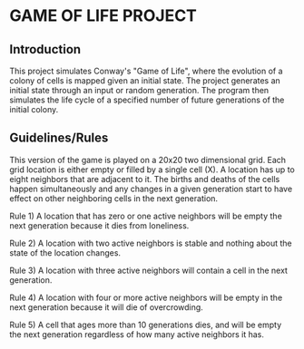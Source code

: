 # GAME OF LIFE PROJECT

## Introduction
This project simulates Conway's "Game of Life", where the evolution of a colony of cells is mapped given an initial state. The project generates an initial state through an input or random generation. The program then simulates the life cycle of a specified number of future generations of the initial colony. 

## Guidelines/Rules
This version of the game is played on a 20x20 two dimensional grid. Each grid location is either empty or filled by a single cell (X). A location has up to eight neighbors that are adjacent to it. The births and deaths of the cells happen simultaneously and any changes in a given generation start to have effect on other neighboring cells in the next generation. 

Rule 1) A location that has zero or one active neighbors will be empty the next generation because it dies from loneliness.

Rule 2) A location with two active neighbors is stable and nothing about the state of the location changes.

Rule 3) A location with three active neighbors will contain a cell in the next generation.

Rule 4) A location with four or more active neighbors will be empty in the next generation because it will die of overcrowding. 

Rule 5) A cell that ages more than 10 generations dies, and will be empty the next generation regardless of how many active neighbors it has. 
